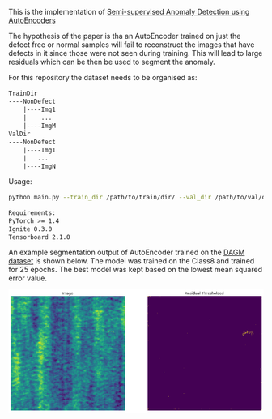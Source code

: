 This is the implementation of [Semi-supervised Anomaly Detection using AutoEncoders](https://arxiv.org/abs/2001.03674 "Semi-supervised Anomaly Detection using AutoEncoders")

The hypothesis of the paper is tha an AutoEncoder trained on just the defect free or normal samples will fail to reconstruct the images that have defects in it since those were not seen during training. This will lead to large residuals which can be then be used to segment the anomaly.

For this repository the dataset needs to be organised as:
```
TrainDir
----NonDefect
    |----Img1
	|    ...
    |----ImgM
ValDir
----NonDefect
    |----Img1
	|	...
    |----ImgN
```

Usage:
```bash
python main.py --train_dir /path/to/train/dir/ --val_dir /path/to/val/dir
```

```
Requirements:
PyTorch >= 1.4
Ignite 0.3.0
Tensorboard 2.1.0
```

An example segmentation output of AutoEncoder trained on the [DAGM dataset](https://hci.iwr.uni-heidelberg.de/content/weakly-supervised-learning-industrial-optical-inspection "DAGM dataset") is shown below. The model was trained on the Class8 and trained for 25 epochs. The best model was kept based on the lowest mean squared error value.

![Sample segmentation output](image/sample_detection.png)
